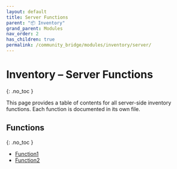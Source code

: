 ```yaml
---
layout: default
title: Server Functions
parent: "📦 Inventory"
grand_parent: Modules
nav_order: 2
has_children: true
permalink: /community_bridge/modules/inventory/server/
---
```


# Inventory – Server Functions
{: .no_toc }

This page provides a table of contents for all server-side inventory functions. Each function is documented in its own file.

## Functions
{: .no_toc }

- [Function1](server/Function1.md)
- [Function2](server/Function2.md)